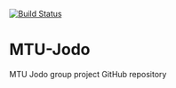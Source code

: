 [![Build Status](https://dev.azure.com/MTU-Jodo/J%C5%8Dd%C5%8D/_apis/build/status/AndrewAshe-Student.MTU-Jodo?branchName=main)](https://dev.azure.com/MTU-Jodo/J%C5%8Dd%C5%8D/_build/latest?definitionId=1&branchName=main)
# MTU-Jodo
MTU Jodo group project GitHub repository
